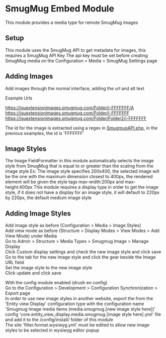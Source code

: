 # SmugMug Embed Module
This module provides a media type for remote SmugMug images

## Setup
This module uses the SmugMug API to get metadata for images, this requires a SmugMug API Key
The api key must be set before creating SmugMug media on the Configuration > Media > SmugMug Settings page

## Adding Images
Add images through the normal interface, adding the url and alt text

Example Urls

https://isuextensionimages.smugmug.com/Folder/i-FFFFFFF/A  
https://isuextensionimages.smugmug.com/Folder/i-FFFFFFF  
https://isuextensionimages.smugmug.com/Folder/Folder2/i-FFFFFFF  

The id for the image is extracted using a regex in [SmugmugAPI.php](src/Plugin/smugmug_embed_field/Provider/SmugmugAPI.php), in the previous examples, the id is 'FFFFFFF'

## Image Styles
The Image FieldFormatter in this module automatically selects the image style from SmugMug that is equal to or greater than the scaling from the image style
Ex: The image style specifies 200x400, the selected image will be the one with the maximum dimension closest to 400px, the rendered element will be given the style tags max-width:200px and max-height:400px
This module requires a display type in order to get the image style, if it does not have a display for an image style, it will default to 220px by 220px, the default medium image style

## Adding Image Styles
Add image style as before (Configuration > Media > Image Styles)  
Add view mode as before (Structure > Display Modes > View Modes > Add View Mode) under Media  
Go to Admin > Structure > Media Types > Smugmug Image > Manage Display  
Click Custom display settings and check the new image style and click save  
Go to the tab for the new image style and click the gear beside the Image URL field  
Set the image style to the new image style  
Click update and click save

With the config module enabled (drush en config)  
Go to the Configuration > Development > Configuration Synchronization > Export page  
In order to use new image styles in another website, export the from the 'Entity view Display' configuration type with the configuration name 'Smugmug Image media items (media.smugmug.[new image style here])' config
'core.entity_view_display.media.smugmug.[image style here].yml' file and add it to the /config/install/ folder of this module  
The site 'filter.format.wysiwyg.yml' must be edited to allow new image styles to be selected in wysiwyg editor popup
